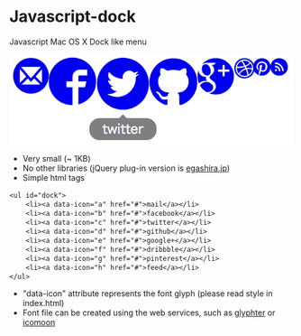 # Javascript-dock
Javascript Mac OS X Dock like menu

![dock image](dock.png)

* Very small (~ 1KB)
* No other libraries (jQuery plug-in version is [egashira.jp](http://www.egashira.jp/2011/06/jquery-dock-plugin))
* Simple html tags

```
<ul id="dock">
	<li><a data-icon="a" href="#">mail</a></li>
	<li><a data-icon="b" href="#">facebook</a></li>
	<li><a data-icon="c" href="#">twitter</a></li>
	<li><a data-icon="d" href="#">github</a></li>
	<li><a data-icon="e" href="#">google+</a></li>
	<li><a data-icon="f" href="#">dribbble</a></li>
	<li><a data-icon="g" href="#">pinterest</a></li>
	<li><a data-icon="h" href="#">feed</a></li>
</ul>
```
* "data-icon" attribute represents the font glyph (please read style in index.html)
* Font file can be created using the web services, such as [glyphter](http://glyphter.com/) or [icomoon](https://icomoon.io/)
